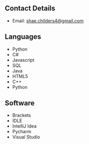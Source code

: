 ## Contact Details

<!-- * _Website: currently working-->
* Email: shae.childers4@gmail.com

## Languages
* Python
* C#
* Javascript
* SQL
* Java
* HTML5
* C++
* Python

## Software 
* Brackets
* IDLE
* IntelliJ Idea
* Pycharm
* Visual Studio

<!---
Shae04/Shae04 is a ✨ special ✨ repository because its `README.md` (this file) appears on your GitHub profile.
You can click the Preview link to take a look at your changes.
--->
